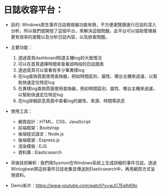# 日誌收容平台：
* 目的: Windows原生事件日誌檢視器功能有限，不方便瀏覽跟進行日誌的深入分析，所以我們就開發了這個平台，來解決這個問題。此平台可以協助管理員更有效率的瀏覽以及分析日誌內容，以及排查問題。

* 主要功能：
  1.	透過首頁dashboard知道主機log的大致情況
  2.	可以在首頁選擇時間來查看該時段的日誌圖表
  3.	透過首頁可以查看有多少筆異樣log
  4.	在log查詢頁面使用查詢器，例如時間區別、屬性、哪台主機來過濾，以幫助快速定位特定log
  5.	在異樣log查詢頁面使用查詢器，例如時間區別、屬性、哪台主機來過濾，以幫助快速定位特定log
  6.	在log詳細訊息頁面中查看log的屬性、來源、時間等訊息

* 使用工具：
  * 網頁設計：HTML、CSS、JavaScript
  * 前端框架：Bootstrap
  * 後端程式語言：Node.js
  * 後端框架 : Express.js
  * 渲染模板 : EJS
  * 資料庫 : Elasticsearch

* 背後技術解析 : 我們用Sysmon在Windows系統上生成詳細的事件日誌，透過Winlogbeat將這些事件日誌收集並傳送到Elasticsearch中，再用網頁方式呈現資料。
* Demo影片：<a href="https://www.youtube.com/watch?v=wJC7EeIhK9o">https://www.youtube.com/watch?v=wJC7EeIhK9o</a>

